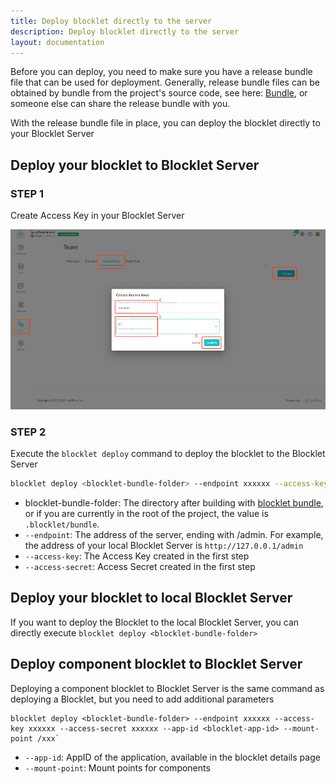 ```yaml
---
title: Deploy blocklet directly to the server
description: Deploy blocklet directly to the server
layout: documentation
---
```


Before you can deploy, you need to make sure you have a release bundle file that can be used for deployment. Generally, release bundle files can be obtained by bundle from the project's source code, see here: [Bundle](/how-to/bundle), or someone else can share the release bundle with you.

With the release bundle file in place, you can deploy the blocklet directly to your Blocklet Server

## Deploy your blocklet to Blocklet Server

### STEP 1

Create Access Key in your Blocklet Server

![](./access-key.png)

### STEP 2

Execute the `blocklet deploy` command to deploy the blocklet to the Blocklet Server

```bash
blocklet deploy <blocklet-bundle-folder> --endpoint xxxxxx --access-key xxxxxx --access-secret xxxxxx
```

- blocklet-bundle-folder: The directory after building with [blocklet bundle](/how-to/bundle), or if you are currently in the root of the project, the value is `.blocklet/bundle`.
- `--endpoint`: The address of the server, ending with /admin. For example, the address of your local Blocklet Server is `http://127.0.0.1/admin`
- `--access-key`: The Access Key created in the first step
- `--access-secret`: Access Secret created in the first step

## Deploy your blocklet to local Blocklet Server

If you want to deploy the Blocklet to the local Blocklet Server, you can directly execute `blocklet deploy <blocklet-bundle-folder>`

## Deploy component blocklet to Blocklet Server

Deploying a component blocklet to Blocklet Server is the same command as deploying a Blocklet, but you need to add additional parameters

```
blocklet deploy <blocklet-bundle-folder> --endpoint xxxxxx --access-key xxxxxx --access-secret xxxxxx --app-id <blocklet-app-id> --mount-point /xxx`
```

- `--app-id`: AppID of the application, available in the blocklet details page
- `--mount-point`: Mount points for components
